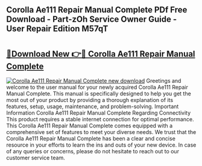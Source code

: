 ## Corolla Ae111 Repair Manual Complete PDf Free Download - Part-zOh Service Owner Guide - User Repair Edition M57qT

# <h2><a href="http://bc55172.oget.top/?id=Corolla+Ae111+Repair+Manual+Complete">🔗Download New 👉🔴 Corolla Ae111 Repair Manual Complete</a></h2>

[![Corolla Ae111 Repair Manual Complete new download](https://i.imgur.com/5g1atiW.png)](http://bc55172.oget.top/?id=Corolla+Ae111+Repair+Manual+Complete)
Greetings and welcome to the user manual for your newly acquired Corolla Ae111 Repair Manual Complete. This manual is specifically designed to help you get the most out of your product by providing a thorough explanation of its features, setup, usage, maintenance, and problem-solving. Important Information Corolla Ae111 Repair Manual Complete Regarding Connectivity This product requires a stable internet connection for optimal performance. This Corolla Ae111 Repair Manual Complete comes equipped with a comprehensive set of features to meet your diverse needs. We trust that the Corolla Ae111 Repair Manual Complete has been a clear and concise resource in your efforts to learn the ins and outs of your new device. In case of any queries or concerns, please do not hesitate to reach out to our customer service team.
